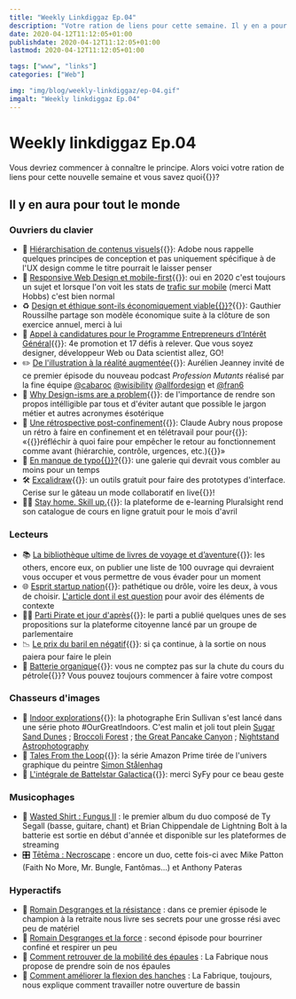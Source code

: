 ```yaml
---
title: "Weekly Linkdiggaz Ep.04"
description: "Votre ration de liens pour cette semaine. Il y en a pour tout le monde : travailleurs du Web, lecteurs, collectionneurs d'images, geeks, mélomanes ou sportifs"
date: 2020-04-12T11:12:05+01:00
publishdate: 2020-04-12T11:12:05+01:00
lastmod: 2020-04-12T11:12:05+01:00

tags: ["www", "links"]
categories: ["Web"]

img: "img/blog/weekly-linkdiggaz/ep-04.gif"
imgalt: "Weekly linkdiggaz Ep.04"
---
```


# Weekly linkdiggaz Ep.04

Vous devriez commencer à connaître le principe. Alors voici votre ration de liens pour cette nouvelle semaine et vous savez quoi{{<nbsp>}}?

## Il y en aura pour tout le monde

### Ouvriers du clavier

- 📏 [Hiérarchisation de contenus visuels](https://xd.adobe.com/ideas/process/information-architecture/visual-hierarchy-principles-examples/){{<nbsp>}}: Adobe nous rappelle quelques principes de conception et pas uniquement spécifique à de l'UX design comme le titre pourrait le laisser penser
- 📱 [Responsive Web Design et mobile-first](https://dev.to/kevinpowell/stop-making-responsive-websites-the-hard-way-kgb){{<nbsp>}}: oui en 2020 c'est toujours un sujet et lorsque l'on voit les stats de [trafic sur mobile](https://twitter.com/TheRealNooshu/status/1247565234887327746) (merci Matt Hobbs) c'est bien normal
- ♻️ [Design et éthique sont-ils économiquement viable{{<nbsp>}}?](http://www.gauthierroussilhe.com/fr/posts/activite-2019-2020){{<nbsp>}}: Gauthier Roussilhe partage son modèle économique suite à la clôture de son exercice annuel, merci à lui
- 📢 [Appel à candidatures pour le Programme Entrepreneurs d’Intérêt Général](https://www.etalab.gouv.fr/programme-entrepreneurs-dinteret-general-decouvrez-les-17-defis-de-la-quatrieme-promotion){{<nbsp>}}: 4e promotion et 17 défis à relever. Que vous soyez designer, développeur Web ou Data scientist allez, GO!
- ✏️ [De l'illustration à la réalité augmentée](https://youtu.be/vH_X2V7L8AQ){{<nbsp>}}: Aurélien Jeanney invité de ce premier épisode du nouveau podcast *Profession Mutants* réalisé par la fine équipe [@cabaroc](https://twitter.com/cabaroc) [@wisibility](https://twitter.com/wisibility) [@allfordesign](https://twitter.com/allfordesign) et [@fran6](https://twitter.com/Fran6)
- 🙊 [Why Design-isms are a problem](https://uxdesign.cc/why-design-isms-are-a-problem-8bb27f7450a6){{<nbsp>}}: de l'importance de rendre son propos intélligible par tous et d'éviter autant que possible le jargon métier et autres acronymes ésotérique
- 🔄 [Une rétrospective post-confinement](http://www.aubryconseil.com/post/Retro-confinement){{<nbsp>}}: Claude Aubry nous propose un rétro à faire en confinement et en télétravail pour pour{{<nbsp>}}: «{{<nbsp>}}réfléchir à quoi faire pour empêcher le retour au fonctionnement comme avant (hiérarchie, contrôle, urgences, etc.){{<nbsp>}}»
- 👮 [En manque de typo{{<nbsp>}}?](https://typespecimens.io/){{<nbsp>}}: une galerie qui devrait vous combler au moins pour un temps
- 🛠️ [Excalidraw](https://excalidraw.com/){{<nbsp>}}: un outils gratuit pour faire des prototypes d'interface. Cerise sur le gâteau un mode collaboratif en live{{<nbsp>}}! 
- 👨‍💻 [Stay home. Skill up.](https://www.pluralsight.com/offer/2020/free-april-month?aid=7014Q0000022afMQAQ&promo=&oid=7014Q0000022aAOQA){{<nbsp>}}: la plateforme de e-learning Pluralsight rend son catalogue de cours en ligne gratuit pour le mois d'avril

### Lecteurs

- 📚 [La bibliothèque ultime de livres de voyage et d’aventure](https://www.lesothers.com/100-livres-voyage-aventure-5){{<nbsp>}}: les others, encore eux, on publier une liste de 100 ouvrage qui devraient vous occuper et vous permettre de vous évader pour un moment
- 🌐 [Esprit startup nation](https://open-time.net/post/2020/04/05/Esprit-startup){{<nbsp>}}: pathétique ou drôle, voire les deux, à vous de choisir. [L'article dont il est question](https://mariejulien.com/post/2016/05/22/Startups-de-merde%2C-vous-devriez-avoir-honte) pour avoir des éléments de contexte
- 🏴‍☠️ [Parti Pirate et jour d'après](https://lejourdapres.parlement-ouvert.fr/profiles/partipirate/activity){{<nbsp>}}: le parti a publié quelques unes de ses propositions sur la plateforme citoyenne lancé par un groupe de parlementaire 
- 📉 [Le prix du baril en négatif](https://www.bloomberg.com/news/articles/2020-03-19/the-idea-of-negative-oil-prices-is-more-realistic-than-you-think){{<nbsp>}}: si ça continue, à la sortie on nous paiera pour faire le plein
- 🔋 [Batterie organique](https://www.stuff.co.nz/motoring/120798671/mercedesbenz-has-created-an-organic-battery){{<nbsp>}}: vous ne comptez pas sur la chute du cours du pétrole{{<nbsp>}}? Vous pouvez toujours commencer à faire votre compost

### Chasseurs d'images

- 📸 [Indoor explorations](https://twitter.com/erinoutdoors/status/1244811777797283842){{<nbsp>}}: la photographe Erin Sullivan s'est lancé dans une série photo #OurGreatIndoors. C'est malin et joli tout plein [Sugar Sand Dunes](https://twitter.com/erinoutdoors/status/1246257637936644096) ; [Broccoli Forest](https://twitter.com/erinoutdoors/status/1245210875843104769) ; [the Great Pancake Canyon](https://twitter.com/erinoutdoors/status/1247326598241513472) ; [Nightstand Astrophotography](https://twitter.com/erinoutdoors/status/1246563815182888960)
- 🤖 [Tales From the Loop](https://youtu.be/1htuNZp82Ck){{<nbsp>}}: la série Amazon Prime tirée de l'univers graphique du peintre [Simon Stålenhag](http://www.simonstalenhag.se/)
- 🌌 [L'intégrale de Battelstar Galactica](https://www.syfy.com/battlestargalactica){{<nbsp>}}: merci SyFy pour ce beau geste

### Musicophages

- 🥁 [Wasted Shirt : Fungus II](https://www.youtube.com/watch?v=H-Ek1alZh8Y) : le premier album du duo composé de Ty Segall (basse, guitare, chant) et Brian Chippendale de Lightning Bolt à la batterie est sortie en début d'année et disponible sur les plateformes de streaming
- 🎛️ [Tētēma : Necroscape](https://youtu.be/SHH1uSVWEkQ) : encore un duo, cette fois-ci avec Mike Patton (Faith No More, Mr. Bungle, Fantômas…) et Anthony Pateras

### Hyperactifs

- 🧗 [Romain Desgranges et la résistance](https://www.youtube.com/watch?v=SsFbWZO_h88) : dans ce premier épisode le champion à la retraite nous livre ses secrets pour une grosse rési avec peu de matériel
- 💪 [Romain Desgranges et la force](https://www.youtube.com/watch?v=zalq0KJFIzg) : second épisode pour bourriner confiné et respirer un peu
- 🤸 [Comment retrouver de la mobilité des épaules](https://youtu.be/2XsJ65ubUjY) : La Fabrique nous propose de prendre soin de nos épaules
- 🧘 [Comment améliorer la flexion des hanches](https://youtu.be/UFAjcTS5miE) : La Fabrique, toujours, nous explique comment travailler notre ouverture de bassin